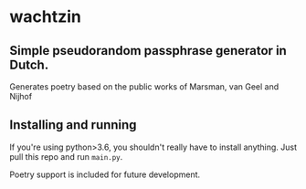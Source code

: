 # wachtzin

## Simple pseudorandom passphrase generator in Dutch.

Generates poetry based on the public works of Marsman, van Geel and Nijhof

## Installing and running

If you're using python>3.6, you shouldn't really have to install anything. Just pull this repo and run ```main.py```.

Poetry support is included for future development.